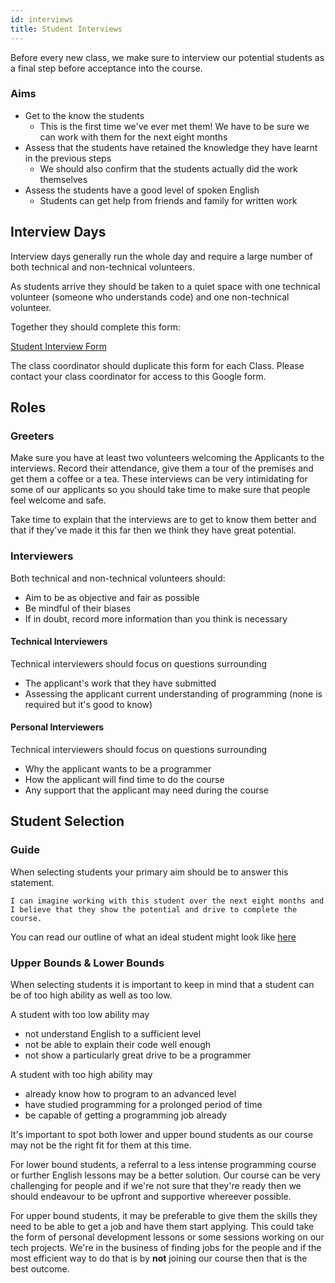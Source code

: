 ```yaml
---
id: interviews
title: Student Interviews
---
```


Before every new class, we make sure to interview our potential students as a final step before acceptance into the course.

### Aims

- Get to the know the students
  - This is the first time we've ever met them! We have to be sure we can work with them for the next eight months
- Assess that the students have retained the knowledge they have learnt in the previous steps
  - We should also confirm that the students actually did the work themselves
- Assess the students have a good level of spoken English
  - Students can get help from friends and family for written work

## Interview Days

Interview days generally run the whole day and require a large number of both technical and non-technical volunteers.

As students arrive they should be taken to a quiet space with one technical volunteer (someone who understands code) and one non-technical volunteer.

Together they should complete this form:

[Student Interview Form](https://docs.google.com/forms/d/1Ps6CEPPr_50hBmmXBPKwogAGRwnGnJr7GccUekdHqjM/edit)

The class coordinator should duplicate this form for each Class. Please contact your class coordinator for access to this Google form.

## Roles

### Greeters

Make sure you have at least two volunteers welcoming the Applicants to the interviews. Record their attendance, give them a tour of the premises and get them a coffee or a tea. These interviews can be very intimidating for some of our applicants so you should take time to make sure that people feel welcome and safe.

Take time to explain that the interviews are to get to know them better and that if they've made it this far then we think they have great potential.

### Interviewers

Both technical and non-technical volunteers should:

- Aim to be as objective and fair as possible
- Be mindful of their biases
- If in doubt, record more information than you think is necessary

#### Technical Interviewers

Technical interviewers should focus on questions surrounding

- The applicant's work that they have submitted
- Assessing the applicant current understanding of programming (none is required but it's good to know)

#### Personal Interviewers

Technical interviewers should focus on questions surrounding

- Why the applicant wants to be a programmer
- How the applicant will find time to do the course
- Any support that the applicant may need during the course

## Student Selection

### Guide

When selecting students your primary aim should be to answer this statement.

    I can imagine working with this student over the next eight months and I believe that they show the potential and drive to complete the course.

You can read our outline of what an ideal student might look like [here](https://docs.codeyourfuture.io/volunteers/course-eligibility#our-ideal-student)

### Upper Bounds & Lower Bounds

When selecting students it is important to keep in mind that a student can be of too high ability as well as too low.

A student with too low ability may

- not understand English to a sufficient level
- not be able to explain their code well enough
- not show a particularly great drive to be a programmer

A student with too high ability may

- already know how to program to an advanced level
- have studied programming for a prolonged period of time
- be capable of getting a programming job already

It's important to spot both lower and upper bound students as our course may not be the right fit for them at this time.

For lower bound students, a referral to a less intense programming course or further English lessons may be a better solution. Our course can be very challenging for people and if we're not sure that they're ready then we should endeavour to be upfront and supportive whereever possible.

For upper bound students, it may be preferable to give them the skills they need to be able to get a job and have them start applying. This could take the form of personal development lessons or some sessions working on our tech projects. We're in the business of finding jobs for the people and if the most efficient way to do that is by **not** joining our course then that is the best outcome.
